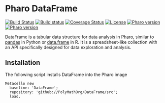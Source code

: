 # Pharo DataFrame
[![Build Status](https://travis-ci.org/PolyMathOrg/DataFrame.svg?branch=master)](https://travis-ci.org/PolyMathOrg/DataFrame)
[![Build status](https://ci.appveyor.com/api/projects/status/1wdnjvmlxfbml8qo?svg=true)](https://ci.appveyor.com/project/olekscode/dataframe)
[![Coverage Status](https://coveralls.io/repos/github/PolyMathOrg/DataFrame/badge.svg?branch=master)](https://coveralls.io/github/PolyMathOrg/DataFrame?branch=master)
[![License](https://img.shields.io/badge/license-MIT-blue.svg)](https://raw.githubusercontent.com/PolyMathOrg/DataFrame/master/LICENSE)
[![Pharo version](https://img.shields.io/badge/Pharo-6.1-%23aac9ff.svg)]()
[![Pharo version](https://img.shields.io/badge/Pharo-7-%23aac9ff.svg)]()

DataFrame is a tabular data structure for data analysis in [Pharo](https://pharo.org/), similar to [pandas](https://pandas.pydata.org/) in Python or [data.frame](https://www.rdocumentation.org/packages/base/versions/3.5.2/topics/data.frame) in R. It is a spreadsheet-like collection with an API specifically designed for data exploration and analysis.

## Installation
The following script installs DataFrame into the Pharo image

```smalltalk
Metacello new
  baseline: 'DataFrame';
  repository: 'github://PolyMathOrg/DataFrame/src';
  load.
```
